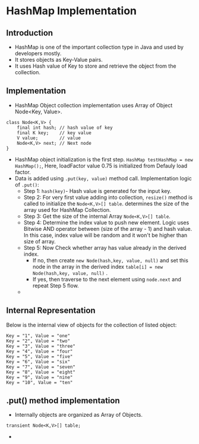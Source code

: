 # HashMap Implementation

## Introduction
* HashMap is one of the important collection type in Java and used by developers mostly. 
* It stores objects as Key-Value pairs.
* It uses Hash value of Key to store and retrieve the object from the collection.

## Implementation
* HashMap Object collection implementation uses Array of Object Node<Key, Value>.
```
class Node<K,V> {
    final int hash; // hash value of key
    final K key;    // key value 
    V value;        // value
    Node<K,V> next; // Next node
}
```
* HashMap object initialization is the first step. `HashMap testHashMap = new HashMap();`, Here, loadFactor value 0.75 is initialized from Defauly load factor.
* Data is added using `.put(key, value)` method call. Implementation logic of `.put()`: 
    * Step 1: `hash(key)`-  Hash value
    is generated for the input key.
    * Step 2: For very first value adding into collection, `resize()` method is called to initialize the `Node<K,V>[] table`.  determines the size of the array used for HashMap Collection.
    * Step 3: Get the size of the internal Array `Node<K,V>[] table`.
    * Step 4: Determine the index value to push new element. Logic uses Bitwise AND operator between (size of the array - 1) and hash value. In this case, index value will be random and it won't be higher than size of array.
    * Step 5: Now Check whether array has value already in the derived index. 
        * If no, then create `new Node(hash,key, value, null)` and set this node in the array in the derived index `table[i] = new Node(hash,key, value, null)` .
        * If yes, then traverse to the next element using `node.next` and repeat Step 5 flow.
    *  




## Internal Representation
Below is the internal view of objects for the collection of listed object: 
```
Key = "1", Value = "one"
Key = "2", Value = "two"
Key = "3", Value = "three"
Key = "4", Value = "four"
Key = "5", Value = "five"
Key = "6", Value = "six"
Key = "7", Value = "seven"
Key = "8", Value = "eight"
Key = "9", Value = "nine"
Key = "10", Value = "ten"
```
## .put() method implementation
* Internally objects are organized as Array of Objects.
```
transient Node<K,V>[] table;
```
* 


